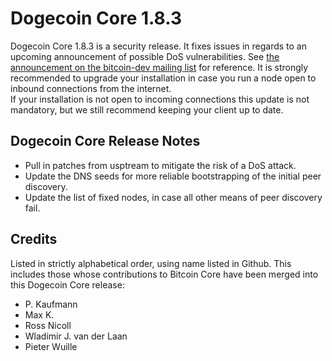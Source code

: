 # Dogecoin Core 1.8.3

Dogecoin Core 1.8.3 is a security release. It fixes issues in regards to an upcoming announcement of possible DoS vulnerabilities. See [the announcement on the bitcoin-dev mailing list](https://lists.linuxfoundation.org/pipermail/bitcoin-dev/2015-June/009135.html) for reference. It is strongly recommended to upgrade your installation in case you run a node open to inbound connections from the internet.  
If your installation is not open to incoming connections this update is not mandatory, but we still recommend keeping your client up to date.

## Dogecoin Core Release Notes

* Pull in patches from usptream to mitigate the risk of a DoS attack.
* Update the DNS seeds for more reliable bootstrapping of the initial peer discovery.
* Update the list of fixed nodes, in case all other means of peer discovery fail.

## Credits

Listed in strictly alphabetical order, using name listed in Github. This includes those whose contributions to Bitcoin Core have been merged into this Dogecoin Core release:

* P. Kaufmann
* Max K.
* Ross Nicoll
* Wladimir J. van der Laan
* Pieter Wuille

